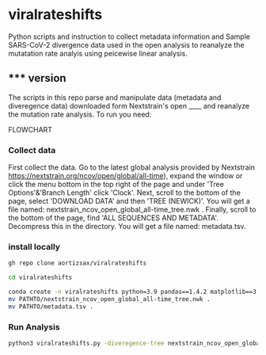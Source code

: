 # viralrateshifts

Python scripts and instruction to collect metadata information and Sample SARS-CoV-2 divergence data used in the open analysis to reanalyze the mutatation rate analyis using peicewise linear analysis.

## *** version
The scripts in this repo parse and manipulate data (metadata and diveregence data) downloaded form Nextstrain's open ____ and reanalyze the mutation rate analysis. To run you need:

FLOWCHART

### Collect data
First collect the data. Go to the latest global analysis provided by Nextstrain https://nextstrain.org/ncov/open/global/all-time), expand the window or click the menu bottom in the top right of the page and under 'Tree Options'&'Branch Length' click 'Clock'. Next, scroll to the bottom of the page, select 'DOWNLOAD DATA' and then 'TREE (NEWICK)'.  You will get a file named: nextstrain_ncov_open_global_all-time_tree.nwk . Finally, scroll to the bottom of the page, find 'ALL SEQUENCES AND METADATA'. Decompress this in the directory. You will get a file named: metadata.tsv. 

### install locally
```bash
gh repo clone aortizsax/viralrateshifts
```

```bash
cd viralrateshifts
```

```bash
conda create -n viralrateshifts python=3.9 pandas==1.4.2 matplotlib==3.5.1 numpy==1.21.5 scikit-learn dendropy==4.5.2
mv PATHTO/nextstrain_ncov_open_global_all-time_tree.nwk .
mv PATHTO/metadata.tsv .
```

### Run Analysis 

```bash
python3 viralrateshifts.py -diveregence-tree nextstrain_ncov_open_global_all-time_tree.nwk -metadata metadata.tsv
```



